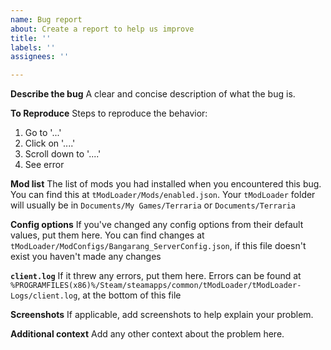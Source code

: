 ```yaml
---
name: Bug report
about: Create a report to help us improve
title: ''
labels: ''
assignees: ''

---
```


**Describe the bug**
A clear and concise description of what the bug is.

**To Reproduce**
Steps to reproduce the behavior:
1. Go to '...'
2. Click on '....'
3. Scroll down to '....'
4. See error

**Mod list**
The list of mods you had installed when you encountered this bug. You can find this at `tModLoader/Mods/enabled.json`. Your `tModLoader` folder will usually be in `Documents/My Games/Terraria` or `Documents/Terraria`

**Config options**
If you've changed any config options from their default values, put them here. You can find changes at `tModLoader/ModConfigs/Bangarang_ServerConfig.json`, if this file doesn't exist you haven't made any changes

**`client.log`**
If it threw any errors, put them here. Errors can be found at `%PROGRAMFILES(x86)%/Steam/steamapps/common/tModLoader/tModLoader-Logs/client.log`, at the bottom of this file

**Screenshots**
If applicable, add screenshots to help explain your problem.


**Additional context**
Add any other context about the problem here.
